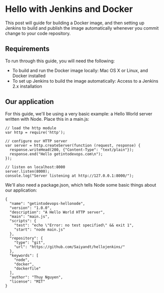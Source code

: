# Hello with Jenkins and Docker

This post will guide for building a Docker image, and then setting up Jenkins to build and publish 
the image automatically whenever you commit change to your code repository.

## Requirements
To run through this guide, you will need the following:

- To build and run the Docker image locally: Mac OS X or Linux, and Docker installed
- To set up Jenkins to build the image automatically: Access to a Jenkins 2.x installation

## Our application
For this guide, we'll be using a very basic example: a Hello World server written with Node. Place this in a main.js:
```
// load the http module
var http = require('http');

// configure our HTTP server
var server = http.createServer(function (request, response) {
  response.writeHead(200, {"Content-Type": "text/plain"});
  response.end("Hello getintodevops.com\n");
});

// listen on localhost:8000
server.listen(8000);
console.log("Server listening at http://127.0.0.1:8000/");
```
We'll also need a package.json, which tells Node some basic things about our application:
```
{
  "name": "getintodevops-hellonode",
  "version": "1.0.0",
  "description": "A Hello World HTTP server",
  "main": "main.js",
  "scripts": {
    "test": "echo \"Error: no test specified\" && exit 1",
    "start": "node main.js"
  },
  "repository": {
    "type": "git",
    "url": "https://github.com/Saiyandt/hellojenkins/"
  },
  "keywords": [
    "node",
    "docker",
    "dockerfile"
  ],
  "author": "Thuy Nguyen",
  "license": "MIT"
}
```

